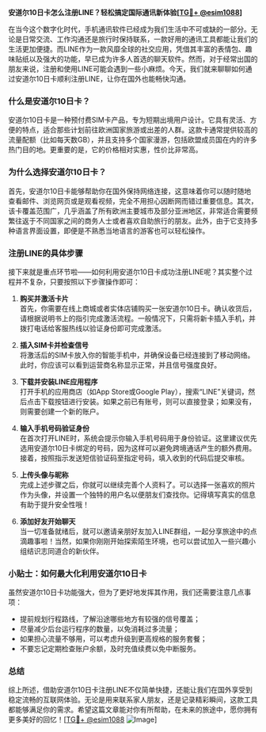 **安道尔10日卡怎么注册LINE？轻松搞定国际通讯新体验[[TG💪+ @esim1088](https://t.me/s/esim1088)]**

在当今这个数字化时代，手机通讯软件已经成为我们生活中不可或缺的一部分。无论是日常交流、工作沟通还是旅行时保持联系，一款好用的通讯工具都能让我们的生活更加便捷。而LINE作为一款风靡全球的社交应用，凭借其丰富的表情包、趣味贴纸以及强大的功能，早已成为许多人首选的聊天软件。然而，对于经常出国的朋友来说，注册和使用LINE可能会遇到一些小麻烦。今天，我们就来聊聊如何通过安道尔10日卡顺利注册LINE，让你在国外也能畅快沟通。

### 什么是安道尔10日卡？

安道尔10日卡是一种预付费SIM卡产品，专为短期出境用户设计。它具有灵活、方便的特点，适合那些计划前往欧洲国家旅游或出差的人群。这款卡通常提供较高的流量配额（比如每天数GB），并且支持多个国家漫游，包括欧盟成员国在内的许多热门目的地。更重要的是，它的价格相对实惠，性价比非常高。

### 为什么选择安道尔10日卡？

首先，安道尔10日卡能够帮助你在国外保持网络连接，这意味着你可以随时随地查看邮件、浏览网页或是观看视频，完全不用担心因断网而错过重要信息。其次，该卡覆盖范围广，几乎涵盖了所有欧洲主要城市及部分亚洲地区，非常适合需要频繁往返于不同国家之间的商务人士或者喜欢自助旅行的朋友。此外，由于它支持多种语言界面设置，即便是不熟悉当地语言的游客也可以轻松操作。

### 注册LINE的具体步骤

接下来就是重点环节啦——如何利用安道尔10日卡成功注册LINE呢？其实整个过程并不复杂，只要按照以下步骤操作即可：

1. **购买并激活卡片**  
   首先，你需要在线上商城或者实体店铺购买一张安道尔10日卡。确认收货后，请根据说明书上的指引完成激活流程。一般情况下，只需将新卡插入手机，并拨打电话给客服热线以验证身份即可完成激活。

2. **插入SIM卡并检查信号**  
   将激活后的SIM卡放入你的智能手机中，并确保设备已经连接到了移动网络。此时，你应该可以看到运营商名称显示正常，并且信号强度良好。

3. **下载并安装LINE应用程序**  
   打开手机的应用商店（如App Store或Google Play），搜索“LINE”关键词，然后点击下载按钮进行安装。如果之前已有账号，则可以直接登录；如果没有，则需要创建一个新的账户。

4. **输入手机号码验证身份**  
   在首次打开LINE时，系统会提示你输入手机号码用于身份验证。这里建议优先选用安道尔10日卡绑定的号码，因为这样可以避免跨境通话产生的额外费用。接着，按照指示发送短信验证码至指定号码，填入收到的代码后提交审核。

5. **上传头像与昵称**  
   完成上述步骤之后，你就可以继续完善个人资料了。可以选择一张喜欢的照片作为头像，并设置一个独特的用户名以便朋友们查找你。记得填写真实的信息有助于提升安全性哦！

6. **添加好友开始聊天**  
   当一切准备就绪后，就可以邀请亲朋好友加入LINE群组，一起分享旅途中的点滴趣事啦！当然，如果你刚刚开始探索陌生环境，也可以尝试加入一些兴趣小组结识志同道合的新伙伴。

### 小贴士：如何最大化利用安道尔10日卡

虽然安道尔10日卡功能强大，但为了更好地发挥其作用，我们还需要注意几点事项：
- 提前规划行程路线，了解沿途哪些地方有较强的信号覆盖；
- 尽量减少后台运行程序的数量，以免消耗过多流量；
- 如果担心流量不够用，可以考虑升级到更高规格的服务套餐；
- 不要忘记定期检查账户余额，及时充值续费以免中断服务。

### 总结

综上所述，借助安道尔10日卡注册LINE不仅简单快捷，还能让我们在国外享受到稳定流畅的互联网体验。无论是用来联系家人朋友，还是记录精彩瞬间，这款工具都能够满足你的需求。希望这篇文章能对你有所帮助，在未来的旅途中，愿你拥有更多美好的回忆！[[TG💪+ @esim1088](https://t.me/s/esim1088) ![Image](https://i.postimg.cc/4NQfJmqS/Snipaste-2025-05-13-00-14-12.png)]